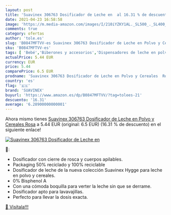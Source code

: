 ```yaml
---
layout: post
title: 'Suavinex 306763 Dosificador de Leche en  al 16.31 % de descuento'
date: 2021-04-23 16:58:58
image: 'https://m.media-amazon.com/images/I/210iYZKY1AL._SL500_._SL400_.jpg'
comments: true
category: ofertas
author: 'tole.es'
slug: 'B0847MFTVV-es Suavinex 306763 Dosificador de Leche en Polvo y Cereales Rosa'
sku: 'B0847MFTVV-es'
tags: [ 'Bebé','Biberones y accesorios','Dispensadores de leche en polvo','Lactancia y alimentación','suavinex', ]
actualPrice: 5.44 EUR
currency: EUR
price: 5.44
comparePrice: 6.5 EUR
prodname: 'Suavinex 306763 Dosificador de Leche en Polvo y Cereales  Rosa'
country: 'es'
flag: '🇪🇸'
brand: 'SUAVINEX'
buyurl: 'https://www.amazon.es/dp/B0847MFTVV/?tag=tolees-21'
descuento: '16.31'
average: '6.28900000000001'
---
```


Ahora mismo tienes [Suavinex 306763 Dosificador de Leche en Polvo y Cereales  Rosa](https://www.amazon.es/dp/B0847MFTVV/?tag=tolees-21) a 5.44 EUR (original: 6.5 EUR) (16.31 %  de descuento) en el siguiente enlace!

[![Suavinex 306763 Dosificador de Leche en ](https://m.media-amazon.com/images/I/210iYZKY1AL._SL500_._SL400_.jpg)](https://www.amazon.es/dp/B0847MFTVV/?tag=tolees-21)

🔎:

- Dosificador con cierre de rosca y cuerpos apilables.
- Packaging 50% reciclado y 100% reciclable
- Dosificador de leche de la nueva colección Suavinex Hygge para leche en polvo y cereales.
- 0% Bisphenol A
- Con una cómoda boquilla para verter la leche sin que se derrame.
- Dosificador apto para lavavajillas.
- Perfecto para llevar la dosis exacta.

[🛒 Visítala!!!](https://www.amazon.es/dp/B0847MFTVV/?tag=tolees-21)
